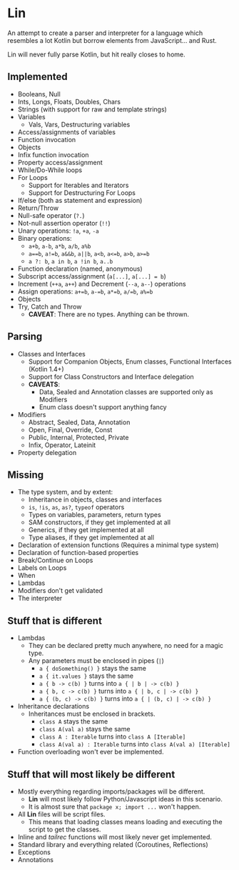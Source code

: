 # Lin

An attempt to create a parser and interpreter for a language which resembles a lot Kotlin but borrow elements from JavaScript... and Rust.

Lin will never fully parse Kotlin, but hit really closes to home.

## Implemented

- Booleans, Null
- Ints, Longs, Floats, Doubles, Chars
- Strings (with support for raw and template strings)
- Variables
    - Vals, Vars, Destructuring variables
- Access/assignments of variables
- Function invocation
- Objects
- Infix function invocation
- Property access/assignment
- While/Do-While loops
- For Loops
    - Support for Iterables and Iterators
    - Support for Destructuring For Loops
- If/else (both as statement and expression)
- Return/Throw
- Null-safe operator (`?.`)
- Not-null assertion operator (`!!`)
- Unary operations: `!a`, `+a`, `-a`
- Binary operations:
    - `a+b`, `a-b`, `a*b`, `a/b`, `a%b`
    - `a==b`, `a!=b`, `a&&b`, `a||b`, `a<b`, `a<=b`, `a>b`, `a>=b`
    - `a ?: b`, `a in b`, `a !in b`, `a..b`
- Function declaration (named, anonymous)
- Subscript access/assignment (`a[...]`, `a[...] = b`)
- Increment (`++a`, `a++`) and Decrement (`--a`, `a--`) operations
- Assign operations: `a+=b`, `a-=b`, `a*=b`, `a/=b`, `a%=b`
- Objects
- Try, Catch and Throw
    - **CAVEAT**: There are no types. Anything can be thrown.

## Parsing

- Classes and Interfaces
    - Support for Companion Objects, Enum classes, Functional Interfaces (Kotlin 1.4+)
    - Support for Class Constructors and Interface delegation
    - **CAVEATS**:
        - Data, Sealed and Annotation classes are supported only as Modifiers
        - Enum class doesn't support anything fancy
- Modifiers 
    - Abstract, Sealed, Data, Annotation
    - Open, Final, Override, Const
    - Public, Internal, Protected, Private
    - Infix, Operator, Lateinit
- Property delegation

## Missing

- The type system, and by extent:
    - Inheritance in objects, classes and interfaces
    - `is`, `!is`, `as`, `as?`, `typeof` operators
    - Types on variables, parameters, return types
    - SAM constructors, if they get implemented at all
    - Generics, if they get implemented at all
    - Type aliases, if they get implemented at all
- Declaration of extension functions (Requires a minimal type system)
- Declaration of function-based properties
- Break/Continue on Loops
- Labels on Loops
- When
- Lambdas
- Modifiers don't get validated
- The interpreter

## Stuff that is different
- Lambdas
    - They can be declared pretty much anywhere, no need for a magic type.
    - Any parameters must be enclosed in pipes (`|`)
        - `a { doSomething() }` stays the same
        - `a { it.values }` stays the same
        - `a { b -> c(b) }` turns into `a { | b | -> c(b) }`
        - `a { b, c -> c(b) }` turns into `a { | b, c | -> c(b) }`
        - `a { (b, c) -> c(b) }` turns into `a { | (b, c) | -> c(b) }`
- Inheritance declarations
    - Inheritances must be enclosed in brackets.
        - `class A` stays the same
        - `class A(val a)` stays the same
        - `class A : Iterable` turns into `class A [Iterable]`
        - `class A(val a) : Iterable` turns into `class A(val a) [Iterable]`
- Function overloading won't ever be implemented.

## Stuff that will most likely be different

- Mostly everything regarding imports/packages will be different.
    - **Lin** will most likely follow Python/Javascript ideas in this scenario.
    - It is almost sure that `package x; import ...` won't happen.
- All **Lin** files will be script files.
    - This means that loading classes means loading and executing the script to get the classes.
- Inline and _tailrec_ functions will most likely never get implemented.
- Standard library and everything related (Coroutines, Reflections)
- Exceptions
- Annotations